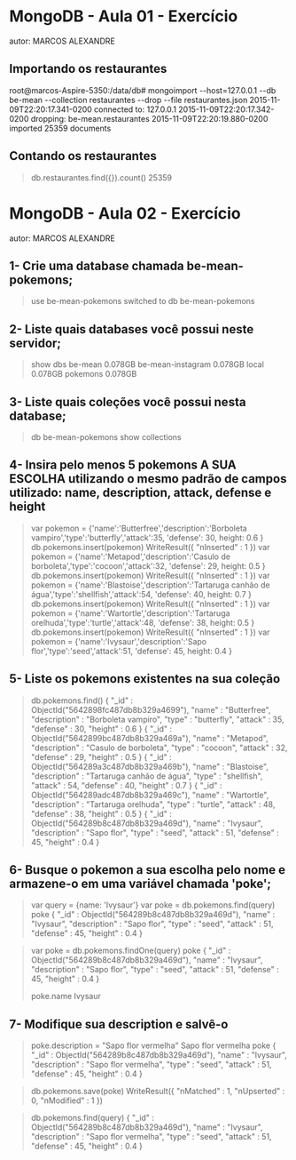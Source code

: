 # MongoDB - Aula 01 - Exercício
autor: MARCOS ALEXANDRE

## Importando os restaurantes

root@marcos-Aspire-5350:/data/db# mongoimport --host=127.0.0.1 --db be-mean --collection restaurantes --drop --file restaurantes.json
2015-11-09T22:20:17.341-0200	connected to: 127.0.0.1
2015-11-09T22:20:17.342-0200	dropping: be-mean.restaurantes
2015-11-09T22:20:19.880-0200	imported 25359 documents

## Contando os restaurantes

> db.restaurantes.find({}).count()
25359
>


# MongoDB - Aula 02 - Exercício
autor: MARCOS ALEXANDRE

## 1- Crie uma database chamada be-mean-pokemons;

> use be-mean-pokemons
switched to db be-mean-pokemons
> 

## 2- Liste quais databases você possui neste servidor;

> show dbs
be-mean            0.078GB
be-mean-instagram  0.078GB
local              0.078GB
pokemons           0.078GB
> 

## 3- Liste quais coleções você possui nesta database;

> db
be-mean-pokemons
> show collections
> 

## 4- Insira pelo menos 5 pokemons A SUA ESCOLHA utilizando o mesmo padrão de campos utilizado: name, description, attack, defense e height

> var pokemon = {'name':'Butterfree','description':'Borboleta vampiro','type':'butterfly','attack':35, 'defense': 30, height: 0.6 }
> db.pokemons.insert(pokemon)
WriteResult({ "nInserted" : 1 })
> var pokemon = {'name':'Metapod','description':'Casulo de borboleta','type':'cocoon','attack':32, 'defense': 29, height: 0.5 }
> db.pokemons.insert(pokemon)
WriteResult({ "nInserted" : 1 })
> var pokemon = {'name':'Blastoise','description':'Tartaruga canhão de água','type':'shellfish','attack':54, 'defense': 40, height: 0.7 }
> db.pokemons.insert(pokemon)
WriteResult({ "nInserted" : 1 })
> var pokemon = {'name':'Wartortle','description':'Tartaruga orelhuda','type':'turtle','attack':48, 'defense': 38, height: 0.5 }
> db.pokemons.insert(pokemon)
WriteResult({ "nInserted" : 1 })
> var pokemon = {'name':'Ivysaur','description':'Sapo flor','type':'seed','attack':51, 'defense': 45, height: 0.4 }


## 5- Liste os pokemons existentes na sua coleção


> db.pokemons.find()
{ "_id" : ObjectId("5642898fc487db8b329a4699"), "name" : "Butterfree", "description" : "Borboleta vampiro", "type" : "butterfly", "attack" : 35, "defense" : 30, "height" : 0.6 }
{ "_id" : ObjectId("5642899bc487db8b329a469a"), "name" : "Metapod", "description" : "Casulo de borboleta", "type" : "cocoon", "attack" : 32, "defense" : 29, "height" : 0.5 }
{ "_id" : ObjectId("564289a3c487db8b329a469b"), "name" : "Blastoise", "description" : "Tartaruga canhão de água", "type" : "shellfish", "attack" : 54, "defense" : 40, "height" : 0.7 }
{ "_id" : ObjectId("564289adc487db8b329a469c"), "name" : "Wartortle", "description" : "Tartaruga orelhuda", "type" : "turtle", "attack" : 48,  "defense" : 38, "height" : 0.5 }
{ "_id" : ObjectId("564289b8c487db8b329a469d"), "name" : "Ivysaur", "description" : "Sapo flor", "type" : "seed", "attack" : 51,  "defense" : 45, "height" : 0.4 }
>

## 6- Busque o pokemon a sua escolha pelo nome e armazene-o em uma variável chamada 'poke'; 

> var query = {name: 'Ivysaur'}
> var poke = db.pokemons.find(query)
> poke
{ "_id" : ObjectId("564289b8c487db8b329a469d"), "name" : "Ivysaur", "description" : "Sapo flor", "type" : "seed", "attack" : 51, "defense" : 45, "height" : 0.4 }
> 

> var poke = db.pokemons.findOne(query)
> poke
{
	"_id" : ObjectId("564289b8c487db8b329a469d"),
	"name" : "Ivysaur",
	"description" : "Sapo flor",
	"type" : "seed",
	"attack" : 51,
	"defense" : 45,
	"height" : 0.4
}
> 
> poke.name
Ivysaur
> 

## 7- Modifique sua description e salvê-o

> poke.description = "Sapo flor vermelha"
Sapo flor vermelha
> poke
{
	"_id" : ObjectId("564289b8c487db8b329a469d"),
	"name" : "Ivysaur",
	"description" : "Sapo flor vermelha",
	"type" : "seed",
	"attack" : 51,
	"defense" : 45,
	"height" : 0.4
}
> 

> db.pokemons.save(poke)
WriteResult({ "nMatched" : 1, "nUpserted" : 0, "nModified" : 1 })
> 

> db.pokemons.find(query)
{ "_id" : ObjectId("564289b8c487db8b329a469d"), "name" : "Ivysaur", "description" : "Sapo flor vermelha", "type" : "seed", "attack" : 51, "defense" : 45, "height" : 0.4 }
> 
